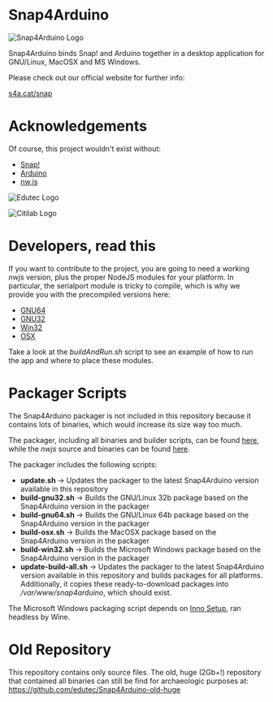 Snap4Arduino
============

![Snap4Arduino Logo](http://s4a.cat/snap/img/logo-top.png)

Snap4Arduino binds Snap! and Arduino together in a desktop application for GNU/Linux, MacOSX and MS Windows.

Please check out our official website for further info:

[s4a.cat/snap](http://s4a.cat/snap)

Acknowledgements
================

Of course, this project wouldn't exist without:

* [Snap!](http://snap.berkeley.edu)
* [Arduino](http://arduino.cc)
* [nw.js](http://nwjs.io)


![Edutec Logo](http://edutec.citilab.eu/img/logo.gif)

![Citilab Logo](http://s4a.cat/img/citilab.png)

Developers, read this
=====================
If you want to contribute to the project, you are going to need a working _nwjs_ version, plus the proper NodeJS modules for your platform. In particular, the serialport module is tricky to compile, which is why we provide you with the precompiled versions here:

* [GNU64](http://vps34736.ovh.net/snap4arduino/serialport/serialport-gnu64.tar.gz)
* [GNU32](http://vps34736.ovh.net/snap4arduino/serialport/serialport-gnu32.tar.gz)
* [Win32](http://vps34736.ovh.net/snap4arduino/serialport/serialport-win32.zip)
* [OSX](http://vps34736.ovh.net/snap4arduino/serialport/serialport-osx.zip)

Take a look at the _buildAndRun.sh_ script to see an example of how to run the app and where to place these modules.

Packager Scripts
================
The Snap4Arduino packager is not included in this repository because it contains lots of binaries, which would increase its size way too much.

The packager, including all binaries and builder scripts, can be found [here](http://vps34736.ovh.net/snap4arduino/Snap4Arduino-builder.tar.gz), while the _nwjs_ source and binaries can be found [here](https://github.com/nwjs/nw.js).

The packager includes the following scripts:

* **update.sh** → Updates the packager to the latest Snap4Arduino version available in this repository
* **build-gnu32.sh** → Builds the GNU/Linux 32b package based on the Snap4Arduino version in the packager
* **build-gnu64.sh** → Builds the GNU/Linux 64b package based on the Snap4Arduino version in the packager
* **build-osx.sh** → Builds the MacOSX package based on the Snap4Arduino version in the packager
* **build-win32.sh** → Builds the Microsoft Windows package based on the Snap4Arduino version in the packager
* **update-build-all.sh** → Updates the packager to the latest Snap4Arduino version available in this repository and builds packages for all platforms. Additionally, it copies these ready-to-download packages into _/var/www/snap4arduino_, which should exist.

The Microsoft Windows packaging script depends on [Inno Setup](http://www.jrsoftware.org/isinfo.php), ran headless by Wine.

Old Repository
==============

This repository contains only source files. The old, huge (2Gb+!) repository that contained all binaries can still be find for archaeologic purposes at: https://github.com/edutec/Snap4Arduino-old-huge
